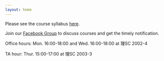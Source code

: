 ```yaml
---
layout: home
---
```

Please see the course syllabus [here](/nsysu-calculus2/static_files/presentations/course_outline.pdf).

Join our [Facebook Group](https://www.facebook.com/groups/3813950798826853) to discuss courses and get the timely notification.

Office hours: Mon. 16:00-18:00 and Wed. 16:00-18:00 at 理SC 2002-4

TA hour: Thur. 15:00-17:00 at 理SC 2003-3
